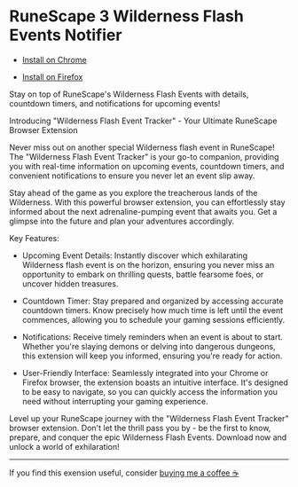 # RuneScape 3 Wilderness Flash Events Notifier

* [Install on Chrome](https://chrome.google.com/webstore/detail/wilderness-flash-events-n/inmdgjgpkbinjfmoloidfkhachaolgah)

* [Install on Firefox](https://addons.mozilla.org/en-US/firefox/addon/rs3-wilderness-flash-events/)

Stay on top of RuneScape's Wilderness Flash Events with details, countdown timers, and notifications for upcoming events!

Introducing "Wilderness Flash Event Tracker" - Your Ultimate RuneScape Browser Extension

Never miss out on another special Wilderness flash event in RuneScape! The "Wilderness Flash Event Tracker" is your go-to companion, providing you with real-time information on upcoming events, countdown timers, and convenient notifications to ensure you never let an event slip away.

Stay ahead of the game as you explore the treacherous lands of the Wilderness. With this powerful browser extension, you can effortlessly stay informed about the next adrenaline-pumping event that awaits you. Get a glimpse into the future and plan your adventures accordingly.

Key Features:

 - Upcoming Event Details: Instantly discover which exhilarating Wilderness flash event is on the horizon, ensuring you never miss an opportunity to embark on thrilling quests, battle fearsome foes, or uncover hidden treasures.

 - Countdown Timer: Stay prepared and organized by accessing accurate countdown timers. Know precisely how much time is left until the event commences, allowing you to schedule your gaming sessions efficiently.

 - Notifications: Receive timely reminders when an event is about to start. Whether you're slaying demons or delving into dangerous dungeons, this extension will keep you informed, ensuring you're ready for action.

 - User-Friendly Interface: Seamlessly integrated into your Chrome or Firefox browser, the extension boasts an intuitive interface. It's designed to be easy to navigate, so you can quickly access the information you need without interrupting your gaming experience.

Level up your RuneScape journey with the "Wilderness Flash Event Tracker" browser extension. Don't let the thrill pass you by - be the first to know, prepare, and conquer the epic Wilderness Flash Events. Download now and unlock a world of exhilaration!

-----

If you find this exension useful, consider [buying me a coffee ☕](https://out.spegal.dev/coffee)
